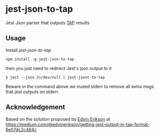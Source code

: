 # jest-json-to-tap
Jest Json parser that outputs [TAP](https://testanything.org/tap-specification.html) results

## Usage
Install *jest-json-to-tap*

```
npm install -g jest-json-to-tap
```

then you just need to redirect Jest's json output to it

```
$ jest --json 2>/dev/null | jest-jsont-to-tap
```

Beware in the command above we muted stderr to remove all extra msgs that jest outputs on stderr.

## Acknowledgement
Based on the solution proposed by [Edvin Erikson](https://medium.com/@edvinerikson?source=post_header_lockup) at https://medium.com/@edvinerikson/getting-jest-output-in-tap-format-6e07dc2c484c